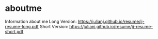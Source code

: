 # aboutme
Information about me
Long Version: https://julianj.github.io/resume/jj-resume-long.pdf
Short Version: https://julianj.github.io/resume/jj-resume-short.pdf
